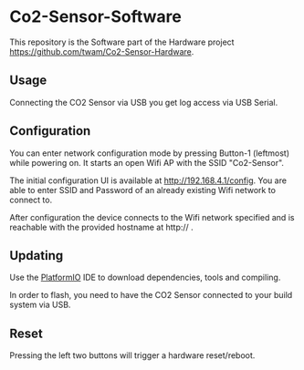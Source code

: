 # Co2-Sensor-Software

This repository is the Software part of the Hardware project https://github.com/twam/Co2-Sensor-Hardware.

## Usage
Connecting the CO2 Sensor via USB you get log access via USB Serial.

## Configuration
You can enter network configuration mode by pressing Button-1 (leftmost) while powering on. It starts an open Wifi AP with the SSID "Co2-Sensor". 

The initial configuration UI is available at http://192.168.4.1/config. You are able to enter SSID and Password of an already existing Wifi network to connect to.

After configuration the device connects to the Wifi network specified and is reachable with the provided hostname at http://<hostname> .

## Updating
Use the [PlatformIO](https://platformio.org) IDE to download dependencies, tools and compiling.

In order to flash, you need to have  the CO2 Sensor connected to your build system via USB.

## Reset

Pressing the left two buttons will trigger a hardware reset/reboot.